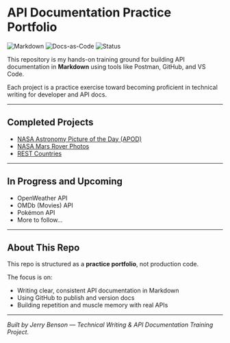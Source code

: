 # API Documentation Practice Portfolio

![Markdown](https://img.shields.io/badge/format-Markdown-blue)
![Docs-as-Code](https://img.shields.io/badge/workflow-Docs--as--Code-green)
![Status](https://img.shields.io/badge/status-In_Progress-yellow)

This repository is my hands-on training ground for building API documentation in **Markdown** using tools like Postman, GitHub, and VS Code.  

Each project is a practice exercise toward becoming proficient in technical writing for developer and API docs.

---

## Completed Projects
- [NASA Astronomy Picture of the Day (APOD)](https://github.com/jerrybensonjr/api-samples/blob/main/nasa_apod_docs.md)
- [NASA Mars Rover Photos](https://github.com/jerrybensonjr/api-samples/blob/main/NASA_Mars_Rover_Photos_API.md)
- [REST Countries](https://github.com/jerrybensonjr/api-samples/blob/main/Rest_Countries_API.md)

---

## In Progress and Upcoming
- OpenWeather API  
- OMDb (Movies) API  
- Pokémon API  
- More to follow...

---

## About This Repo
This repo is structured as a **practice portfolio**, not production code.  

The focus is on:
- Writing clear, consistent API documentation in Markdown  
- Using GitHub to publish and version docs  
- Building repetition and muscle memory with real APIs  

---

*Built by Jerry Benson — Technical Writing & API Documentation Training Project.*

